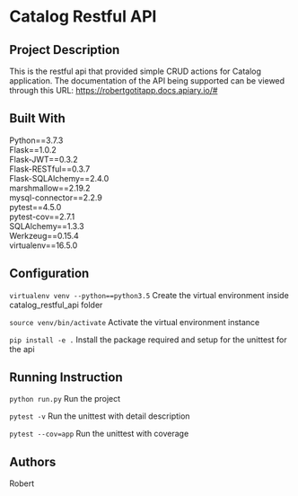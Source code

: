 # Catalog Restful API

## Project Description

This is the restful api that provided simple CRUD actions for Catalog application. The documentation of the API being 
supported can be viewed through this URL: https://robertgotitapp.docs.apiary.io/#

## Built With

Python==3.7.3 <br />
Flask==1.0.2 <br />
Flask-JWT==0.3.2 <br />
Flask-RESTful==0.3.7 <br />
Flask-SQLAlchemy==2.4.0 <br />
marshmallow==2.19.2 <br />
mysql-connector==2.2.9 <br />
pytest==4.5.0 <br />
pytest-cov==2.7.1 <br />
SQLAlchemy==1.3.3 <br />
Werkzeug==0.15.4 <br />
virtualenv==16.5.0 <br />

## Configuration

```virtualenv venv --python==python3.5``` Create the virtual environment inside catalog_restful_api folder <br />

```source venv/bin/activate``` Activate the virtual environment instance <br />

```pip install -e .``` Install the package required and setup for the unittest for the api <br />

## Running Instruction

```python run.py``` Run the project <br />

```pytest -v``` Run the unittest with detail description <br />

```pytest --cov=app``` Run the unittest with coverage <br />

## Authors
Robert

